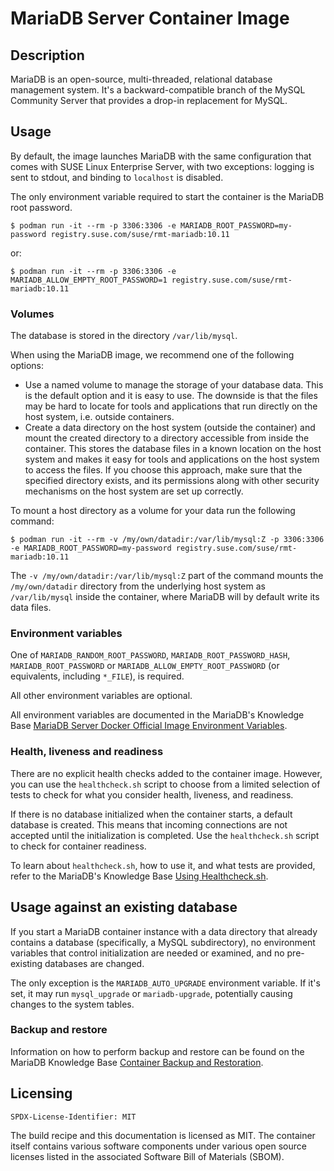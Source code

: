 # MariaDB Server Container Image

## Description
MariaDB is an open-source, multi-threaded, relational database management system. It's a backward-compatible branch of the MySQL Community Server that provides a drop-in replacement for MySQL.


## Usage
By default, the image launches MariaDB with the same configuration that comes with SUSE Linux Enterprise Server, with two exceptions: logging is sent to stdout, and binding to `localhost` is disabled.

The only environment variable required to start the container is the MariaDB root password.

```ShellSession
$ podman run -it --rm -p 3306:3306 -e MARIADB_ROOT_PASSWORD=my-password registry.suse.com/suse/rmt-mariadb:10.11
```

or:

```ShellSession
$ podman run -it --rm -p 3306:3306 -e MARIADB_ALLOW_EMPTY_ROOT_PASSWORD=1 registry.suse.com/suse/rmt-mariadb:10.11
```

### Volumes

The database is stored in the directory `/var/lib/mysql`.

When using the MariaDB image, we recommend one of the following options:

* Use a named volume to manage the storage of your database data. This is the default option and it is easy to use. The downside is that the files may be hard to locate for tools and applications that run directly on the host system, i.e. outside containers.
* Create a data directory on the host system (outside the container) and mount the created directory to a directory accessible from inside the container. This stores the database files in a known location on the host system and makes it easy for tools and applications on the host system to access the files. If you choose this approach, make sure that the specified directory exists, and its permissions along with other security mechanisms on the host system are set up correctly.

To mount a host directory as a volume for your data run the following command:

```ShellSession
$ podman run -it --rm -v /my/own/datadir:/var/lib/mysql:Z -p 3306:3306 -e MARIADB_ROOT_PASSWORD=my-password registry.suse.com/suse/rmt-mariadb:10.11
```

The `-v /my/own/datadir:/var/lib/mysql:Z` part of the command mounts the `/my/own/datadir` directory from the underlying host system as `/var/lib/mysql` inside the container, where MariaDB will by default write its data files.

### Environment variables

One of `MARIADB_RANDOM_ROOT_PASSWORD`, `MARIADB_ROOT_PASSWORD_HASH`, `MARIADB_ROOT_PASSWORD` or `MARIADB_ALLOW_EMPTY_ROOT_PASSWORD` (or equivalents, including `*_FILE`), is required.

All other environment variables are optional.

All environment variables are documented in the MariaDB's Knowledge Base [MariaDB Server Docker Official Image Environment Variables](https://mariadb.com/kb/en/mariadb-server-docker-official-image-environment-variables/).

### Health, liveness and readiness

There are no explicit health checks added to the container image. However, you can use the `healthcheck.sh` script to choose from a limited selection of tests to check for what you consider health, liveness, and readiness.

If there is no database initialized when the container starts, a default database is created. This means that incoming connections are not accepted until the initialization is completed. Use the `healthcheck.sh` script to check for container readiness.

To learn about `healthcheck.sh`, how to use it, and what tests are provided, refer to the MariaDB's Knowledge Base [Using Healthcheck.sh](https://mariadb.com/kb/en/using-healthcheck-sh/).

## Usage against an existing database

If you start a MariaDB container instance with a data directory that already contains a database (specifically, a MySQL subdirectory), no environment variables that control initialization are needed or examined, and no pre-existing databases are changed.

The only exception is the `MARIADB_AUTO_UPGRADE` environment variable. If it's set, it may run `mysql_upgrade` or `mariadb-upgrade`, potentially causing changes to the system tables.

### Backup and restore

Information on how to perform backup and restore can be found on the MariaDB Knowledge Base [Container Backup and Restoration](https://mariadb.com/kb/en/container-backup-and-restoration/).

## Licensing
`SPDX-License-Identifier: MIT`

The build recipe and this documentation is licensed as MIT.
The container itself contains various software components under various open source licenses listed in the associated
Software Bill of Materials (SBOM).

